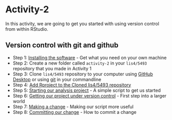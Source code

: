 # Activity-2

In this activity, we are going to get you started with using version control from within RStudio. 

## Version control with git and github

* Step 1: [Installing the software](./installing_software.md) - Get what you need on your own machine
* Step 2: Create a new folder called `activity-2` in your `lis4/5493` repository that you made in Activity 1
* Step 3: Clone `lis4/5493` repository to your computer using [GitHub Desktop](https://github.com/apps/desktop?ref_cta=download+desktop&ref_loc=installing+github+desktop&ref_page=docs) or using [git](https://git-scm.com/downloads) in your commandline
* Step 4: [Add Rproject to the Cloned lis4/5493 repository](./rstudio_project.md) 
* Step 5: [Starting our analysis project](./analysis_start.md) - A simple script to get us started
* Step 6: [Getting our project under version control](./version_control.md) - First step into a larger world
* Step 7: [Making a change](./making_change.md) - Making our script more useful
* Step 8: [Committing our change](./commit.md) - How to commit a change
